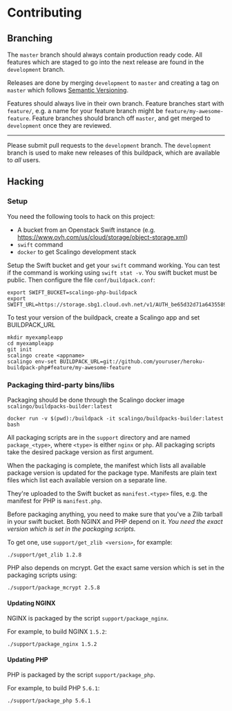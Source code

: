 # Contributing

## Branching

The `master` branch should always contain production ready code. All
features which are staged to go into the next release are found in the
`development` branch.

Releases are done by merging `development` to `master` and creating a
tag on `master` which follows [Semantic Versioning][].

[Semantic Versioning]: http://semver.org

Features should always live in their own branch. Feature branches start
with `feature/`, e.g. a name for your feature branch might be `feature/my-awesome-feature`.
Feature branches should branch off `master`, and get merged to
`development` once they are reviewed.

* * *

Please submit pull requests to the `development` branch. The
`development` branch is used to make new releases of this buildpack,
which are available to _all_ users.

## Hacking

### Setup

You need the following tools to hack on this project:

* A bucket from an Openstack Swift instance (e.g. https://www.ovh.com/us/cloud/storage/object-storage.xml)
* `swift` command
* `docker` to get Scalingo development stack

Setup the Swift bucket and get your `swift` command working. You can test if the
command is working using `swift stat -v`. You swift bucket must be public. Then
configure the file `conf/buildpack.conf`:

```
export SWIFT_BUCKET=scalingo-php-buildpack
export SWIFT_URL=https://storage.sbg1.cloud.ovh.net/v1/AUTH_be65d32d71a6435589a419eac98613f2/${SWIFT_BUCKET}
```

To test your version of the buildpack, create a Scalingo app and set BUILDPACK_URL

```
mkdir myexampleapp
cd myexampleapp
git init
scalingo create <appname>
scalingo env-set BUILDPACK_URL=git://github.com/youruser/heroku-buildpack-php#feature/my-awesome-feature
```

### Packaging third-party bins/libs

Packaging should be done through the Scalingo docker image `scalingo/buildpacks-builder:latest`

```
docker run -v $(pwd):/buildpack -it scalingo/buildpacks-builder:latest bash
```

All packaging scripts are in the `support` directory and are named
`package_<type>`, where `<type>` is either `nginx` or `php`. All
packaging scripts take the desired package version as first argument.

When the packaging is complete, the manifest which lists all available
package version is updated for the package type. Manifests are plain
text files which list each available version on a separate line. 

They're uploaded to the Swift bucket as `manifest.<type>` files, 
e.g. the manifest for PHP is `manifest.php`.

Before packaging anything, you need to make sure that you've a Zlib
tarball in your swift bucket. Both NGINX and PHP depend on it. _You need
the exact version which is set in the packaging scripts._

To get one, use `support/get_zlib <version>`, for example:

    ./support/get_zlib 1.2.8

PHP also depends on mcrypt. Get the exact same version which is set in the
packaging scripts using:

	./support/package_mcrypt 2.5.8

#### Updating NGINX

NGINX is packaged by the script `support/package_nginx`.

For example, to build NGINX `1.5.2`:

    ./support/package_nginx 1.5.2

#### Updating PHP

PHP is packaged by the script `support/package_php`.

For example, to build PHP `5.6.1`:

    ./support/package_php 5.6.1

